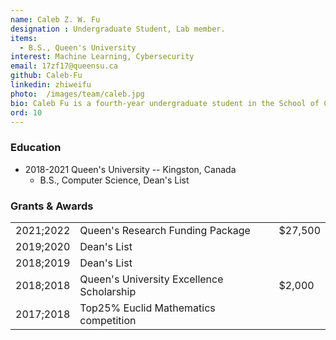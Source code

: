 ```yaml
---
name: Caleb Z. W. Fu
designation : Undergraduate Student, Lab member.
items:
  - B.S., Queen's University
interest: Machine Learning, Cybersecurity
email: 17zf17@queensu.ca
github: Caleb-Fu
linkedin: zhiweifu
photo:  /images/team/caleb.jpg
bio: Caleb Fu is a fourth-year undergraduate student in the School of Computing at Queen's University. His furture graduate research field is Machine Learning and Artifical Intelligence.
ord: 10
---
```

### Education
- 2018-2021 Queen's University -- Kingston, Canada
  - B.S., Computer Science, Dean's List

### Grants & Awards
|           |                                                                                                                             |          |
|-----------|-----------------------------------------------------------------------------------------------------------------------------|----------|
| 2021;2022 | Queen's Research Funding Package                                                                                            | $27,500  |
| 2019;2020 | Dean's List 
| 2018;2019 | Dean's List 
| 2018;2018 | Queen's University Excellence Scholarship                                                                                   | $2,000   |
| 2017;2018 | Top25% Euclid Mathematics competition
